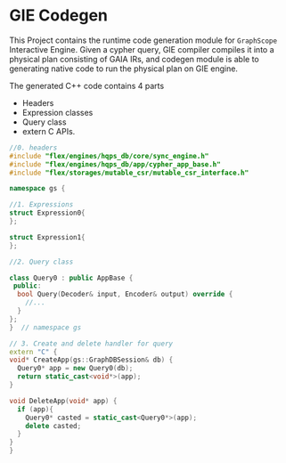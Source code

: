 # GIE Codegen

This Project contains the runtime code generation module for `GraphScope` Interactive Engine.
Given a cypher query, GIE compiler compiles it into a physical plan consisting of GAIA IRs,
and codegen module is able to generating native code to run the physical plan on GIE engine.

The generated C++ code contains  4 parts
- Headers
- Expression classes
- Query class
- extern C APIs.
```c++
//0. headers
#include "flex/engines/hqps_db/core/sync_engine.h"
#include "flex/engines/hqps_db/app/cypher_app_base.h"
#include "flex/storages/mutable_csr/mutable_csr_interface.h"

namespace gs {

//1. Expressions
struct Expression0{
};

struct Expression1{
};

//2. Query class

class Query0 : public AppBase {
 public:
  bool Query(Decoder& input, Encoder& output) override {
    //...
  }
};
}  // namespace gs

// 3. Create and delete handler for query
extern "C" {
void* CreateApp(gs::GraphDBSession& db) {
  Query0* app = new Query0(db);
  return static_cast<void*>(app);
}

void DeleteApp(void* app) {
  if (app){
    Query0* casted = static_cast<Query0*>(app);
    delete casted;
  }
}
}
```


